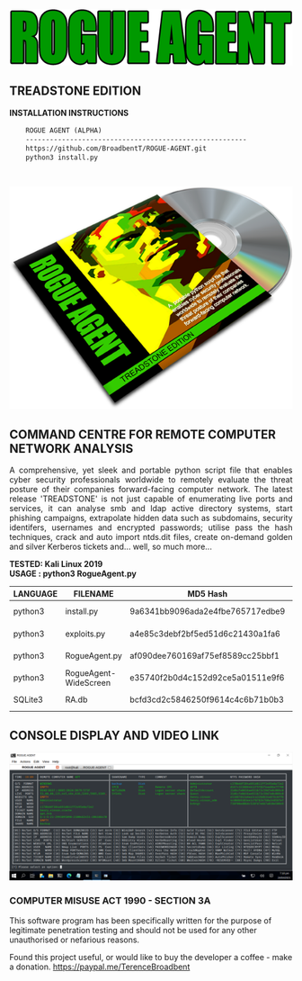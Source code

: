 <p align="center">
  <img src="https://github.com/BroadbentT/ROGUE-AGENT/blob/main/picture0.png">
</p>

## TREADSTONE EDITION

**INSTALLATION INSTRUCTIONS**

        ROGUE AGENT (ALPHA)
        -------------------------------------------------------
        https://github.com/BroadbentT/ROGUE-AGENT.git
        python3 install.py
<br>

<p align="center">
  <img src="https://github.com/BroadbentT/ROGUE-AGENT/blob/main/picture1.png">
</p>

## COMMAND CENTRE FOR REMOTE COMPUTER NETWORK ANALYSIS

<p align="justify">
A comprehensive, yet sleek and portable python script file that enables cyber security professionals worldwide to remotely evaluate the threat posture of their companies forward-facing computer network. The latest release 'TREADSTONE' is not just capable of enumerating live ports and services, it can analyse smb and ldap active directory systems, start phishing campaigns, extrapolate hidden data such as subdomains, security identifers, usernames and encrypted passwords; utilise pass the hash techniques, crack and auto import ntds.dit files, create on-demand golden and silver Kerberos tickets and... well, so much more...
</p>

**TESTED: Kali Linux 2019** <br>
**USAGE : python3 RogueAgent.py** <br>

| LANGUAGE  | FILENAME              | MD5 Hash                         | Description         | Version      |
|------     |-------                | -------                          | ----                |  ----        |
| python3   | install.py            | 9a6341bb9096ada2e4fbe765717edbe9 | Install Program     | TREADSTONE   |
| python3   | exploits.py           | a4e85c3debf2bf5ed51d6c21430a1fa6 | Install Exploits    | TREADSTONE   |
| python3   | RogueAgent.py         | af090dee760169af75ef8589cc25bbf1 | Command Centre      | TREADSTONE   |
| python3   | RogueAgent-WideScreen | e35740f2b0d4c152d92ce5a01511e9f6 | Under Construction  | TREADSTONE   |
| SQLite3   | RA.db                 | bcfd3cd2c5846250f9614c4c6b71b0b3 | Program Database    | TREADSTONE   |
       
## CONSOLE DISPLAY AND VIDEO LINK

[![WinMaster](https://github.com/BroadbentT/ROGUE-AGENT/blob/main/picture2.png)](https://youtu.be/fx6gZ2zYQ68 "RogueAgent")


### COMPUTER MISUSE ACT 1990 - SECTION 3A
This software program has been specifically written for the purpose of legitimate penetration testing and should not be used for any other unauthorised or nefarious reasons.

Found this project useful, or would like to buy the developer a coffee - make a donation.
https://paypal.me/TerenceBroadbent
